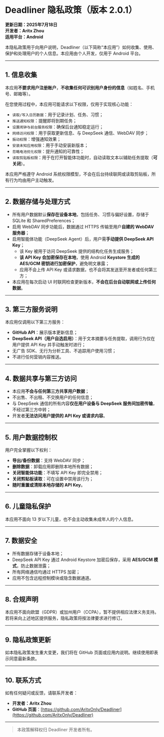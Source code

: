 # Deadliner 隐私政策（版本 2.0.1）

**更新日期：2025年7月18日**  
**开发者：Aritx Zhou**  
**适用平台：Android**

本隐私政策用于向用户说明，Deadliner（以下简称“本应用”）如何收集、使用、保护和处理用户的个人信息。本应用由个人开发，仅用于 Android 平台。

---

## 1. 信息收集

本应用**不要求用户注册账户**，**不收集任何可识别用户身份的信息**（如姓名、手机号、邮箱等）。

在您使用过程中，本应用可能请求以下权限，仅用于实现核心功能：

- `读取/写入日历数据`：用于记录计划、任务、习惯；
- `推送通知权限`：提醒即将到期任务；
- `设置闹钟与前台服务权限`：确保后台通知稳定运行；
- `网络访问权限`：用于获取更新信息、与 DeepSeek 通信、WebDAV 同步；
- `振动权限`：增强通知效果；
- `安装未知应用权限`：用于手动安装新版本；
- `忽略电池优化权限`：提升通知的可靠性；
- `读取剪贴板权限`：用于在打开智能体功能时，自动读取文本以辅助任务提取（**可关闭**）。

本应用严格遵守 Android 系统权限模型，不会在后台持续联网或读取剪贴板，所有行为均由用户主动触发。

---

## 2. 数据存储与处理方式

- 所有用户数据默认**保存在设备本地**，包括任务、习惯与偏好设置，存储于 SQLite 和 SharedPreferences；
- 启用 WebDAV 同步功能后，数据通过 HTTPS 传输至用户**自建的 WebDAV 服务器**；
- 启用智能体功能（DeepSeek Agent）后，用户需**手动提供 DeepSeek API Key**；
    - 该 Key 被用于访问 DeepSeek 提供的结构化任务生成服务；
    - **该 API Key 会加密保存在本地**，使用 Android **Keystore 生成的 AES/GCM 密钥进行加密保护**，避免明文暴露；
    - 应用不会上传 API Key 或请求数据，也不会将其发送至开发者或任何第三方；
- 本应用在每次启动 UI 时联网检查更新版本，**不会在后台自动联网或上传任何数据**。

---

## 3. 第三方服务说明

本应用仅调用以下第三方服务：

- **GitHub API**：展示版本更新信息；
- **DeepSeek API（用户自选启用）**：用于文本摘要与任务提取，调用行为仅在用户提供 API Key 并手动触发时进行；
- 无广告 SDK、无行为分析工具、不追踪用户使用习惯；
- 不进行任何营销内容推送。

---

## 4. 数据共享与第三方访问

- 本应用**不会与任何第三方共享用户数据**；
- 不出售、不出租、不交换用户的任何信息；
- 与 DeepSeek 通信的所有内容**仅在用户设备与 DeepSeek 服务间加密传输**，不经过第三方中转；
- 开发者**无法访问用户提供的 API Key 或请求内容**。

---

## 5. 用户数据控制权

用户完全掌握以下权利：

- **导出/备份数据**：支持 WebDAV 同步；
- **删除数据**：卸载应用即删除本地所有数据；
- **关闭智能体功能**：不填写 API Key 即完全禁用；
- **关闭剪贴板读取**：可在设置中禁用该行为；
- **随时重置或清除本地存储的 API Key**。

---

## 6. 儿童隐私保护

本应用不面向 13 岁以下儿童，也不会主动收集未成年人的个人信息。

---

## 7. 数据安全

- 所有数据存储于设备本地；
- DeepSeek API Key 通过 Android Keystore 加密后保存，采用 **AES/GCM 模式**，防止数据泄露；
- 所有网络通信均通过 HTTPS 加密；
- 应用不包含远程控制模块或隐含数据通道。

---

## 8. 合规声明

本应用不面向欧盟（GDPR）或加州用户（CCPA），暂不提供相应法律义务支持。若将来向上述地区提供服务，隐私政策将按法律要求进行修订。

---

## 9. 隐私政策更新

如本隐私政策发生重大变更，我们将在 GitHub 页面或应用内说明。继续使用即表示同意最新条款。

---

## 10. 联系方式

如有任何疑问或反馈，请联系开发者：

- **开发者：Aritx Zhou**
- **GitHub 页面**：[https://github.com/AritxOnly/Deadliner](https://github.com/AritxOnly/Deadliner)

---

> 本政策解释权归 Deadliner 开发者所有。

